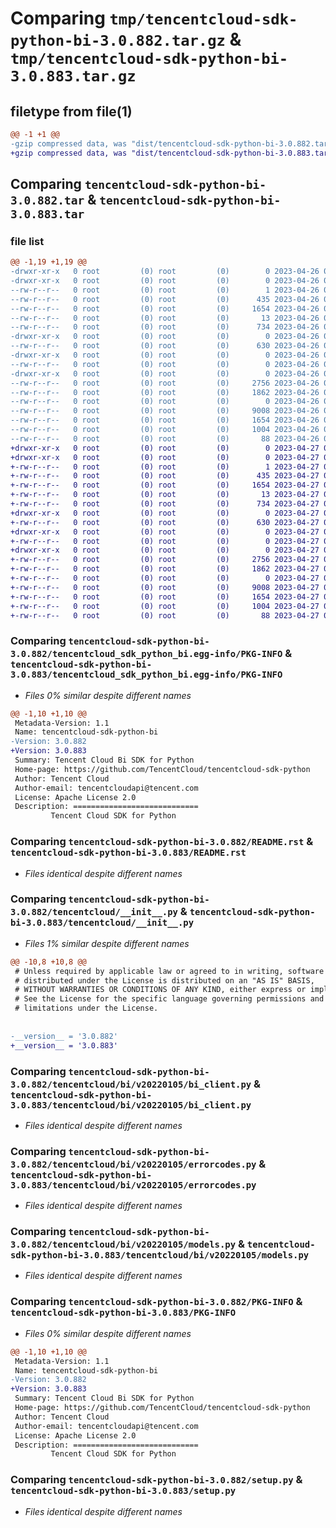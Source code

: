 # Comparing `tmp/tencentcloud-sdk-python-bi-3.0.882.tar.gz` & `tmp/tencentcloud-sdk-python-bi-3.0.883.tar.gz`

## filetype from file(1)

```diff
@@ -1 +1 @@
-gzip compressed data, was "dist/tencentcloud-sdk-python-bi-3.0.882.tar", last modified: Wed Apr 26 02:51:26 2023, max compression
+gzip compressed data, was "dist/tencentcloud-sdk-python-bi-3.0.883.tar", last modified: Thu Apr 27 00:17:44 2023, max compression
```

## Comparing `tencentcloud-sdk-python-bi-3.0.882.tar` & `tencentcloud-sdk-python-bi-3.0.883.tar`

### file list

```diff
@@ -1,19 +1,19 @@
-drwxr-xr-x   0 root         (0) root         (0)        0 2023-04-26 02:51:26.000000 tencentcloud-sdk-python-bi-3.0.882/
-drwxr-xr-x   0 root         (0) root         (0)        0 2023-04-26 02:51:26.000000 tencentcloud-sdk-python-bi-3.0.882/tencentcloud_sdk_python_bi.egg-info/
--rw-r--r--   0 root         (0) root         (0)        1 2023-04-26 02:51:26.000000 tencentcloud-sdk-python-bi-3.0.882/tencentcloud_sdk_python_bi.egg-info/dependency_links.txt
--rw-r--r--   0 root         (0) root         (0)      435 2023-04-26 02:51:26.000000 tencentcloud-sdk-python-bi-3.0.882/tencentcloud_sdk_python_bi.egg-info/SOURCES.txt
--rw-r--r--   0 root         (0) root         (0)     1654 2023-04-26 02:51:26.000000 tencentcloud-sdk-python-bi-3.0.882/tencentcloud_sdk_python_bi.egg-info/PKG-INFO
--rw-r--r--   0 root         (0) root         (0)       13 2023-04-26 02:51:26.000000 tencentcloud-sdk-python-bi-3.0.882/tencentcloud_sdk_python_bi.egg-info/top_level.txt
--rw-r--r--   0 root         (0) root         (0)      734 2023-04-26 02:51:26.000000 tencentcloud-sdk-python-bi-3.0.882/README.rst
-drwxr-xr-x   0 root         (0) root         (0)        0 2023-04-26 02:51:26.000000 tencentcloud-sdk-python-bi-3.0.882/tencentcloud/
--rw-r--r--   0 root         (0) root         (0)      630 2023-04-26 02:51:26.000000 tencentcloud-sdk-python-bi-3.0.882/tencentcloud/__init__.py
-drwxr-xr-x   0 root         (0) root         (0)        0 2023-04-26 02:51:26.000000 tencentcloud-sdk-python-bi-3.0.882/tencentcloud/bi/
--rw-r--r--   0 root         (0) root         (0)        0 2023-04-26 02:51:26.000000 tencentcloud-sdk-python-bi-3.0.882/tencentcloud/bi/__init__.py
-drwxr-xr-x   0 root         (0) root         (0)        0 2023-04-26 02:51:26.000000 tencentcloud-sdk-python-bi-3.0.882/tencentcloud/bi/v20220105/
--rw-r--r--   0 root         (0) root         (0)     2756 2023-04-26 02:51:26.000000 tencentcloud-sdk-python-bi-3.0.882/tencentcloud/bi/v20220105/bi_client.py
--rw-r--r--   0 root         (0) root         (0)     1862 2023-04-26 02:51:26.000000 tencentcloud-sdk-python-bi-3.0.882/tencentcloud/bi/v20220105/errorcodes.py
--rw-r--r--   0 root         (0) root         (0)        0 2023-04-26 02:51:26.000000 tencentcloud-sdk-python-bi-3.0.882/tencentcloud/bi/v20220105/__init__.py
--rw-r--r--   0 root         (0) root         (0)     9008 2023-04-26 02:51:26.000000 tencentcloud-sdk-python-bi-3.0.882/tencentcloud/bi/v20220105/models.py
--rw-r--r--   0 root         (0) root         (0)     1654 2023-04-26 02:51:26.000000 tencentcloud-sdk-python-bi-3.0.882/PKG-INFO
--rw-r--r--   0 root         (0) root         (0)     1004 2023-04-26 02:51:26.000000 tencentcloud-sdk-python-bi-3.0.882/setup.py
--rw-r--r--   0 root         (0) root         (0)       88 2023-04-26 02:51:26.000000 tencentcloud-sdk-python-bi-3.0.882/setup.cfg
+drwxr-xr-x   0 root         (0) root         (0)        0 2023-04-27 00:17:44.000000 tencentcloud-sdk-python-bi-3.0.883/
+drwxr-xr-x   0 root         (0) root         (0)        0 2023-04-27 00:17:44.000000 tencentcloud-sdk-python-bi-3.0.883/tencentcloud_sdk_python_bi.egg-info/
+-rw-r--r--   0 root         (0) root         (0)        1 2023-04-27 00:17:44.000000 tencentcloud-sdk-python-bi-3.0.883/tencentcloud_sdk_python_bi.egg-info/dependency_links.txt
+-rw-r--r--   0 root         (0) root         (0)      435 2023-04-27 00:17:44.000000 tencentcloud-sdk-python-bi-3.0.883/tencentcloud_sdk_python_bi.egg-info/SOURCES.txt
+-rw-r--r--   0 root         (0) root         (0)     1654 2023-04-27 00:17:44.000000 tencentcloud-sdk-python-bi-3.0.883/tencentcloud_sdk_python_bi.egg-info/PKG-INFO
+-rw-r--r--   0 root         (0) root         (0)       13 2023-04-27 00:17:44.000000 tencentcloud-sdk-python-bi-3.0.883/tencentcloud_sdk_python_bi.egg-info/top_level.txt
+-rw-r--r--   0 root         (0) root         (0)      734 2023-04-27 00:17:44.000000 tencentcloud-sdk-python-bi-3.0.883/README.rst
+drwxr-xr-x   0 root         (0) root         (0)        0 2023-04-27 00:17:44.000000 tencentcloud-sdk-python-bi-3.0.883/tencentcloud/
+-rw-r--r--   0 root         (0) root         (0)      630 2023-04-27 00:17:44.000000 tencentcloud-sdk-python-bi-3.0.883/tencentcloud/__init__.py
+drwxr-xr-x   0 root         (0) root         (0)        0 2023-04-27 00:17:44.000000 tencentcloud-sdk-python-bi-3.0.883/tencentcloud/bi/
+-rw-r--r--   0 root         (0) root         (0)        0 2023-04-27 00:17:44.000000 tencentcloud-sdk-python-bi-3.0.883/tencentcloud/bi/__init__.py
+drwxr-xr-x   0 root         (0) root         (0)        0 2023-04-27 00:17:44.000000 tencentcloud-sdk-python-bi-3.0.883/tencentcloud/bi/v20220105/
+-rw-r--r--   0 root         (0) root         (0)     2756 2023-04-27 00:17:44.000000 tencentcloud-sdk-python-bi-3.0.883/tencentcloud/bi/v20220105/bi_client.py
+-rw-r--r--   0 root         (0) root         (0)     1862 2023-04-27 00:17:44.000000 tencentcloud-sdk-python-bi-3.0.883/tencentcloud/bi/v20220105/errorcodes.py
+-rw-r--r--   0 root         (0) root         (0)        0 2023-04-27 00:17:44.000000 tencentcloud-sdk-python-bi-3.0.883/tencentcloud/bi/v20220105/__init__.py
+-rw-r--r--   0 root         (0) root         (0)     9008 2023-04-27 00:17:44.000000 tencentcloud-sdk-python-bi-3.0.883/tencentcloud/bi/v20220105/models.py
+-rw-r--r--   0 root         (0) root         (0)     1654 2023-04-27 00:17:44.000000 tencentcloud-sdk-python-bi-3.0.883/PKG-INFO
+-rw-r--r--   0 root         (0) root         (0)     1004 2023-04-27 00:17:44.000000 tencentcloud-sdk-python-bi-3.0.883/setup.py
+-rw-r--r--   0 root         (0) root         (0)       88 2023-04-27 00:17:44.000000 tencentcloud-sdk-python-bi-3.0.883/setup.cfg
```

### Comparing `tencentcloud-sdk-python-bi-3.0.882/tencentcloud_sdk_python_bi.egg-info/PKG-INFO` & `tencentcloud-sdk-python-bi-3.0.883/tencentcloud_sdk_python_bi.egg-info/PKG-INFO`

 * *Files 0% similar despite different names*

```diff
@@ -1,10 +1,10 @@
 Metadata-Version: 1.1
 Name: tencentcloud-sdk-python-bi
-Version: 3.0.882
+Version: 3.0.883
 Summary: Tencent Cloud Bi SDK for Python
 Home-page: https://github.com/TencentCloud/tencentcloud-sdk-python
 Author: Tencent Cloud
 Author-email: tencentcloudapi@tencent.com
 License: Apache License 2.0
 Description: ============================
         Tencent Cloud SDK for Python
```

### Comparing `tencentcloud-sdk-python-bi-3.0.882/README.rst` & `tencentcloud-sdk-python-bi-3.0.883/README.rst`

 * *Files identical despite different names*

### Comparing `tencentcloud-sdk-python-bi-3.0.882/tencentcloud/__init__.py` & `tencentcloud-sdk-python-bi-3.0.883/tencentcloud/__init__.py`

 * *Files 1% similar despite different names*

```diff
@@ -10,8 +10,8 @@
 # Unless required by applicable law or agreed to in writing, software
 # distributed under the License is distributed on an "AS IS" BASIS,
 # WITHOUT WARRANTIES OR CONDITIONS OF ANY KIND, either express or implied.
 # See the License for the specific language governing permissions and
 # limitations under the License.
 
 
-__version__ = '3.0.882'
+__version__ = '3.0.883'
```

### Comparing `tencentcloud-sdk-python-bi-3.0.882/tencentcloud/bi/v20220105/bi_client.py` & `tencentcloud-sdk-python-bi-3.0.883/tencentcloud/bi/v20220105/bi_client.py`

 * *Files identical despite different names*

### Comparing `tencentcloud-sdk-python-bi-3.0.882/tencentcloud/bi/v20220105/errorcodes.py` & `tencentcloud-sdk-python-bi-3.0.883/tencentcloud/bi/v20220105/errorcodes.py`

 * *Files identical despite different names*

### Comparing `tencentcloud-sdk-python-bi-3.0.882/tencentcloud/bi/v20220105/models.py` & `tencentcloud-sdk-python-bi-3.0.883/tencentcloud/bi/v20220105/models.py`

 * *Files identical despite different names*

### Comparing `tencentcloud-sdk-python-bi-3.0.882/PKG-INFO` & `tencentcloud-sdk-python-bi-3.0.883/PKG-INFO`

 * *Files 0% similar despite different names*

```diff
@@ -1,10 +1,10 @@
 Metadata-Version: 1.1
 Name: tencentcloud-sdk-python-bi
-Version: 3.0.882
+Version: 3.0.883
 Summary: Tencent Cloud Bi SDK for Python
 Home-page: https://github.com/TencentCloud/tencentcloud-sdk-python
 Author: Tencent Cloud
 Author-email: tencentcloudapi@tencent.com
 License: Apache License 2.0
 Description: ============================
         Tencent Cloud SDK for Python
```

### Comparing `tencentcloud-sdk-python-bi-3.0.882/setup.py` & `tencentcloud-sdk-python-bi-3.0.883/setup.py`

 * *Files identical despite different names*

